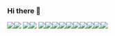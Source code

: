 ### Hi there 👋
![](https://cdn.discordapp.com/emojis/722876882919489657.gif?v=1)![](https://b.catgirlsare.sexy/BNvf3O8i.gif)
![](https://b.catgirlsare.sexy/e1Blg4Ua.gif)![](https://b.catgirlsare.sexy/6TbPi0pg.gif)
![](https://b.catgirlsare.sexy/Azr6LmZU.gif)![](https://b.catgirlsare.sexy/Eb_pbERi.gif)![](https://b.catgirlsare.sexy/NUTrb4ft.gif)![](https://b.catgirlsare.sexy/N3lOBUso.gif)![](https://b.catgirlsare.sexy/37KQc3sY.gif)![](https://b.catgirlsare.sexy/cZXQg4Xd.gif)![](https://b.catgirlsare.sexy/gLqQPZui.gif)![](https://b.catgirlsare.sexy/h_DIsEdZ.gif)![](https://b.catgirlsare.sexy/8ixQI191.gif)![](https://b.catgirlsare.sexy/j11_oWQg.gif)
